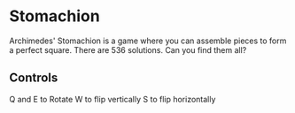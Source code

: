 # Stomachion #

Archimedes' Stomachion is a game where you can assemble pieces to form a perfect square. There are 536 solutions. Can you find them all?

## Controls ##
Q and E to Rotate
W to flip vertically
S to flip horizontally

